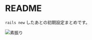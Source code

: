 # README

`rails new` したあとの初期設定まとめです。

![素振り](https://i.gyazo.com/8e005102c44e26dbd4ac6af06754f849.png)
